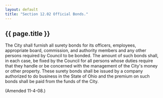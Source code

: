 ```yaml
---
layout: default 
title: "Section 12.02 Official Bonds."
---
```


{{ page.title }}
----------------

The City shall furnish all surety bonds for its officers, employees,
appropriate board, commission, and authority members and any other
persons required by Council to be bonded. The amount of such bonds
shall, in each case, be fixed by the Council for all persons whose
duties require that they handle or be concerned with the management of
the City's money or other property. These surety bonds shall be issued
by a company authorized to do business in the State of Ohio and the
premium on such bonds shall be paid from the funds of the City.

(Amended 11-4-08.)
